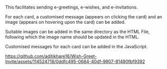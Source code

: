 This facilitates sending e-greetings, e-wishes, and e-invitations.

For each card, a customised message (appears on clicking the card) and an image (appears on hovering upon the card) can be added.

Suitable images can be added in the same directory as the HTML File, following which the image name should be updated in the HTML.

Customised messages for each card can be added in the JavaScript.


https://github.com/aditikhare16/Wish-Greet-Invite/assets/114524718/0ddfc495-0684-40df-9907-81480fbf9392

